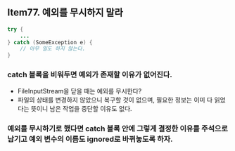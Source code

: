 ## Item77. 예외를 무시하지 말라

```java
try {
    ...
} catch (SomeException e) {
    // 아무 일도 하지 않는다.
}
```

### catch 블록을 비워두면 예외가 존재할 이유가 없어진다.
- FileInputStream을 닫을 때는 예외를 무시한다?
- 파일의 상태를 변경하지 않았으니 복구할 것이 없으며, 필요한 정보는 이미 다 읽었다는 뜻이니 남은 작업을 중단할 이유도 없다.

### 예외를 무시하기로 했다면 catch 블록 안에 그렇게 결정한 이유를 주석으로 남기고 예외 변수의 이름도 ignored로 바뀌놓도록 하자.